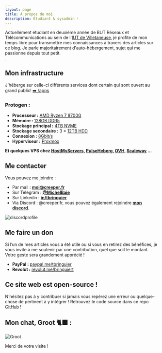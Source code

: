 ```yaml
---
layout: page
title: À propos de moi
description: Étudiant & sysadmin !
---
```


Actuellement étudiant en deuxième année de BUT Réseaux et Télécommunications au sein de l'[IUT de Villetaneuse](https://iutv.univ-paris13.fr/), je profite de mon temps libre pour transmettre mes connaissances à travers des articles sur ce blog. Je parle majoritairement d'auto-hébergement, sujet qui me passionne depuis tout petit.

<img src="../assets/img/moi_irl.png" style="zoom:10%;" />

## Mon infrastructure

J’héberge sur celle-ci différents services dont certain qui sont ouvert au grand public! [➡️ /apps](https://creeper.fr/apps)

### Protogen :

- **Processeur :** [AMD Ryzen 7 8700G](https://www.amazon.fr/dp/B0CQ4JBKW3)
- **Mémoire :** [128GB DDR5](https://www.amazon.fr/dp/B0C34D1BBT)
- **Stockage principal :** [4TB NVME](https://www.amazon.fr/dp/B0CBYZ6DD1)
- **Stockage secondaire :** 3 × [12TB HDD](https://www.amazon.fr/dp/B0CFBF7SV8)
- **Connexion :** [8Gbit/s](8Gbit/s)
- **Hyperviseur :** [Proxmox](https://proxmox.com/)

**Et quelques VPS chez [HostMyServers](https://www.hostmyservers.fr/), [PulseHeberg](https://pulseheberg.com/cloud/), [OVH](https://www.ovhcloud.com/fr/vps/), [Scaleway](https://www.scaleway.com/fr/instances-virtuelles/) ...**

## Me contacter

Vous pouvez me joindre : 

* Par mail : [**moi@creeper.fr**](mailto:moi@creeper.fr)
* Sur Telegram : [**@MichelBaie**](https://t.me/MichelBaie)
* Sur Linkedin : [**in/tbringuier**](https://www.linkedin.com/in/tbringuier)
* Via Discord : @creeper.fr, vous pouvez également rejoindre [**mon discord**](https://discord.gg/34tTSGRRyb).

![discordprofile](https://discordprofile.creeper.fr)

## Me faire un don

Si l’un de mes articles vous a été utile ou si vous en retirez des bénéfices, je vous invite à me soutenir par une contribution, quel que soit le montant. Votre geste sera grandement apprécié !

- **PayPal :** [paypal.me/tbringuier](https://paypal.me/tbringuier)
- **Revolut :** [revolut.me/bringuiert](https://revolut.me/bringuiert)

## Ce site web est open-source !

N’hésitez pas à y contribuer si jamais vous repérez une erreur ou quelque-chose de pertinent à y intégrer ! Retrouvez le code source dans ce repo [GitHub](https://github.com/MichelBaie/creeper.fr/) !

## Mon chat, Groot 🐈‍⬛ :

![Groot](assets/img/groot.png)

Merci de votre visite ! 